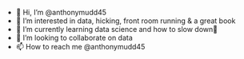 - 👋 Hi, I’m @anthonymudd45
- 👀 I’m interested in data, hicking, front room running & a great book
- 🌱 I’m currently learning data science and how to slow down🏃
- 💞️ I’m looking to collaborate on data
- 📫 How to reach me @anthonymudd45

<!---
anthonymudd45/anthonymudd45 is a ✨ special ✨ repository because its `README.md` (this file) appears on your GitHub profile.
You can click the Preview link to take a look at your changes.
--->
